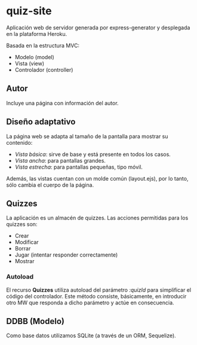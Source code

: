 # quiz-site
Aplicación web de servidor generada por express-generator y desplegada en la plataforma Heroku.

Basada en la estructura MVC:
* Modelo (model)
* Vista (view)
* Controlador (controller)
## Autor
Incluye una página con información del autor.
## Diseño adaptativo
La página web se adapta al tamaño de la pantalla para mostrar su contenido:
* *Vista básica*: sirve de base y está presente en todos los casos.
* *Vista ancha*: para pantallas grandes.
* *Vista estrecha*: para pantallas pequeñas, tipo móvil.

Además, las vistas cuentan con un molde común (layout.ejs), por lo tanto, sólo cambia el cuerpo de la página.
## Quizzes
La aplicación es un almacén de quizzes. Las acciones permitidas para los quizzes son:
* Crear
* Modificar
* Borrar
* Jugar (intentar responder correctamente)
* Mostrar
### Autoload
El recurso **Quizzes** utiliza autoload del parámetro *:quizId* para simplificar el código del controlador.
Este método consiste, básicamente, en introducir otro MW que responda a dicho parámetro y actúe en consecuencia.
## DDBB (Modelo)
Como base datos utilizamos SQLite (a través de un ORM, Sequelize).
